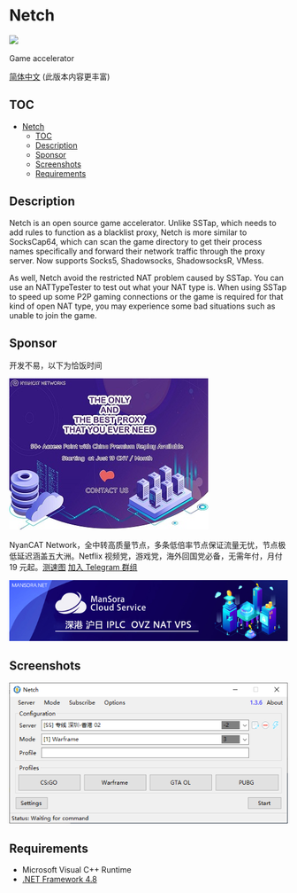 # Netch
[![](https://img.shields.io/badge/Telegram-Channel-blue.svg)](https://t.me/Netch)

Game accelerator

[简体中文](docs/README.zh-CN.md) (此版本内容更丰富)

## TOC
- [Netch](#netch)
	- [TOC](#toc)
	- [Description](#description)
	- [Sponsor](#sponsor)
	- [Screenshots](#screenshots)
	- [Requirements](#requirements)

## Description

Netch is an open source game accelerator. Unlike SSTap, which needs to add rules to function as a blacklist proxy, Netch is more similar to SocksCap64, which can scan the game directory to get their process names specifically and forward their network traffic through the proxy server. Now supports Socks5, Shadowsocks, ShadowsocksR, VMess.

As well, Netch avoid the restricted NAT problem caused by SSTap. You can use an NATTypeTester to test out what your NAT type is. When using SSTap to speed up some P2P gaming connections or the game is required for that kind of open NAT type, you may experience some bad situations such as unable to join the game.

## Sponsor
开发不易，以下为恰饭时间

[![NyanCAT](docs/sponsor/nyancat.jpg)](https://nyancat.info)

NyanCAT Network，全中转高质量节点，多条低倍率节点保证流量无忧，节点极低延迟涵盖五大洲。Netflix 视频党，游戏党，海外回国党必备，无需年付，月付 19 元起。[测速图](https://t.me/BGP2020/935)
[加入 Telegram 群组](https://t.me/NyanCaaaat)

[![ManSora](docs/sponsor/mansora.jpg)](https://www.mansora.net/cart.php)

## Screenshots

![](docs/screenshots/main.png)

## Requirements

- Microsoft Visual C++ Runtime
- [.NET Framework 4.8](https://dotnet.microsoft.com/download/dotnet-framework/net48)
